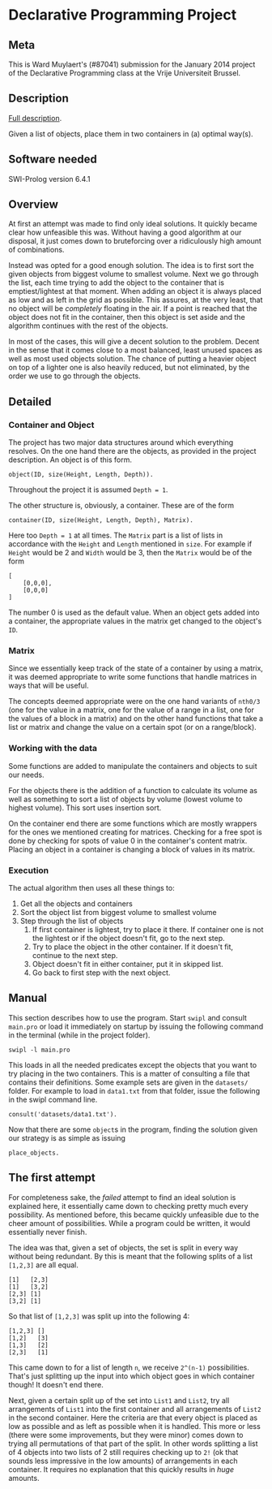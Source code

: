 # Declarative Programming Project

## Meta

This is Ward Muylaert's (#87041) submission for the January 2014 project of the
Declarative Programming class at the Vrije Universiteit Brussel.

## Description

[Full description](https://ai.vub.ac.be/node/1208).

Given a list of objects, place them in two containers in (a) optimal way(s).

## Software needed

SWI-Prolog version 6.4.1

## Overview

At first an attempt was made to find only ideal solutions. It quickly became
clear how unfeasible this was. Without having a good algorithm at our disposal,
it just comes down to bruteforcing over a ridiculously high amount of
combinations.

Instead was opted for a good enough solution. The idea is to first sort the
given objects from biggest volume to smallest volume. Next we go through the
list, each time trying to add the object to the container that is
emptiest/lightest at that moment. When adding an object it is always placed as
low and as left in the grid as possible. This assures, at the very least, that
no object will be *completely* floating in the air. If a point is reached that
the object does not fit in the container, then this object is set aside and the
algorithm continues with the rest of the objects.

In most of the cases, this will give a decent solution to the problem. Decent in
the sense that it comes close to a most balanced, least unused spaces as well as
most used objects solution. The chance of putting a heavier object on top of a
lighter one is also heavily reduced, but not eliminated, by the order we use to
go through the objects.

## Detailed

### Container and Object

The project has two major data structures around which everything resolves. On
the one hand there are the objects, as provided in the project description. An
object is of this form.

    object(ID, size(Height, Length, Depth)).

Throughout the project it is assumed `Depth = 1`.

The other structure is, obviously, a container. These are of the form

    container(ID, size(Height, Length, Depth), Matrix).

Here too `Depth = 1` at all times. The `Matrix` part is a list of lists in
accordance with the `Height` and `Length` mentioned in `size`. For example if
`Height` would be 2 and `Width` would be 3, then the `Matrix` would be of the
form

    [
        [0,0,0],
        [0,0,0]
    ]

The number 0 is used as the default value. When an object gets added into a
container, the appropriate values in the matrix get changed to the object's
`ID`.

### Matrix

Since we essentially keep track of the state of a container by using a matrix,
it was deemed appropriate to write some functions that handle matrices in ways
that will be useful.

The concepts deemed appropriate were on the one hand variants of `nth0/3` (one
for the value in a matrix, one for the value of a range in a list, one for the
values of a block in a matrix) and on the other hand functions that take a list
or matrix and change the value on a certain spot (or on a range/block).

### Working with the data

Some functions are added to manipulate the containers and objects to suit our
needs.

For the objects there is the addition of a function to calculate its volume as
well as something to sort a list of objects by volume (lowest volume to highest
volume). This sort uses insertion sort.

On the container end there are some functions which are mostly wrappers for the
ones we mentioned creating for matrices. Checking for a free spot is done by
checking for spots of value 0 in the container's content matrix. Placing an
object in a container is changing a block of values in its matrix.

### Execution

The actual algorithm then uses all these things to:

1. Get all the objects and containers
2. Sort the object list from biggest volume to smallest volume
3. Step through the list of objects
    1. If first container is lightest, try to place it there. If container one
       is not the lightest or if the object doesn't fit, go to the next step.
    2. Try to place the object in the other container. If it doesn't fit,
       continue to the next step.
    3. Object doesn't fit in either container, put it in skipped list.
    4. Go back to first step with the next object.

## Manual

This section describes how to use the program. Start `swipl` and consult `main.pro`
or load it immediately on startup by issuing the following command in the terminal
(while in the project folder).

    swipl -l main.pro

This loads in all the needed predicates except the objects that you want to try
placing in the two containers. This is a matter of consulting a file that
contains their definitions. Some example sets are given in the `datasets/`
folder. For example to load in `data1.txt` from that folder, issue the following
in the swipl command line.

    consult('datasets/data1.txt').

Now that there are some `object`s in the program, finding the solution given our
strategy is as simple as issuing

    place_objects.

## The first attempt

For completeness sake, the *failed* attempt to find an ideal solution is
explained here, it essentially came down to checking pretty much every
possibility. As mentioned before, this became quickly unfeasible due to the
cheer amount of possibilities. While a program could be written, it would
essentially never finish.

The idea was that, given a set of objects, the set is split in every way without
being redundant. By this is meant that the following splits of a list `[1,2,3]`
are all equal.

    [1]   [2,3]
    [1]   [3,2]
    [2,3] [1]
    [3,2] [1]

So that list of `[1,2,3]` was split up into the following 4:

    [1,2,3] []
    [1,2]   [3]
    [1,3]   [2]
    [2,3]   [1]

This came down to for a list of length `n`, we receive `2^(n-1)` possibilities.
That's just splitting up the input into which object goes in which container
though! It doesn't end there.

Next, given a certain split up of the set into `List1` and `List2`, try all
arrangements of `List1` into the first container and all arrangements of `List2`
in the second container. Here the criteria are that every object is placed as
low as possible and as left as possible when it is handled. This more or less
(there were some improvements, but they were minor) comes down to trying all
permutations of that part of the split. In other words splitting a list of 4
objects into two lists of 2 still requires checking up to `2!` (ok that sounds
less impressive in the low amounts) of arrangements in each container. It
requires no explanation that this quickly results in *huge* amounts.
